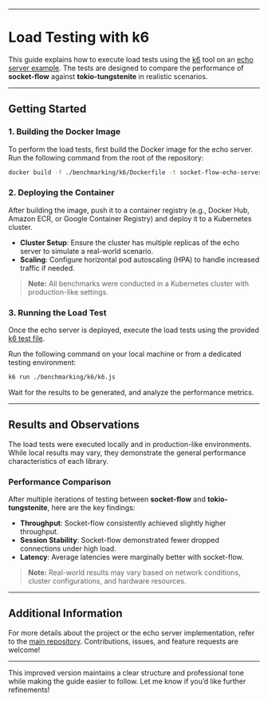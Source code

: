 
---

# Load Testing with k6

This guide explains how to execute load tests using the [k6](https://k6.io/) tool on an [echo server example](https://github.com/felipemeriga/socket-flow/blob/main/examples/echo_server.rs). The tests are designed to compare the performance of **socket-flow** against **tokio-tungstenite** in realistic scenarios.

---

## Getting Started

### **1. Building the Docker Image**
To perform the load tests, first build the Docker image for the echo server. Run the following command from the root of the repository:

```bash
docker build -f ./benchmarking/k6/Dockerfile -t socket-flow-echo-server .
```

### **2. Deploying the Container**
After building the image, push it to a container registry (e.g., Docker Hub, Amazon ECR, or Google Container Registry) and deploy it to a Kubernetes cluster.

- **Cluster Setup**: Ensure the cluster has multiple replicas of the echo server to simulate a real-world scenario.
- **Scaling**: Configure horizontal pod autoscaling (HPA) to handle increased traffic if needed.

> **Note:** All benchmarks were conducted in a Kubernetes cluster with production-like settings.

### **3. Running the Load Test**
Once the echo server is deployed, execute the load tests using the provided [k6 test file](https://github.com/felipemeriga/socket-flow/blob/main/benchmarking/k6/k6.js).

Run the following command on your local machine or from a dedicated testing environment:
```bash
k6 run ./benchmarking/k6/k6.js
```

Wait for the results to be generated, and analyze the performance metrics.

---

## Results and Observations

The load tests were executed locally and in production-like environments. While local results may vary, they demonstrate the general performance characteristics of each library.

### **Performance Comparison**
After multiple iterations of testing between **socket-flow** and **tokio-tungstenite**, here are the key findings:
- **Throughput**: Socket-flow consistently achieved slightly higher throughput.
- **Session Stability**: Socket-flow demonstrated fewer dropped connections under high load.
- **Latency**: Average latencies were marginally better with socket-flow.

> **Note:** Real-world results may vary based on network conditions, cluster configurations, and hardware resources.

---

## Additional Information

For more details about the project or the echo server implementation, refer to the [main repository](https://github.com/felipemeriga/socket-flow). Contributions, issues, and feature requests are welcome!

---

This improved version maintains a clear structure and professional tone while making the guide easier to follow. Let me know if you’d like further refinements!